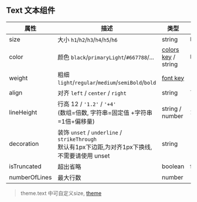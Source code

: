 ## Text 文本组件

| 属性            | 描述                                                                                | 类型                                 | 默认值       |
|---------------|-----------------------------------------------------------------------------------|------------------------------------|-----------|
| size          | 大小 `h1`/`h2`/`h3`/`h4`/`h5`/`h6`                                                  | string                             | `h5`      |
| color         | 颜色 `black`/`primaryLight`/`#667788`/...                                           | [colors key](./theme.md)  / string | `black`   |
| weight        | 粗细 `light`/`regular`/`medium`/`semiBold`/`bold`                                   | [font key](./theme.md)             | `regular` |
| align         | 对齐  `left` / `center` / `right`                                                   | string                             | `left`    |
| lineHeight    | 行高  12 / `'1.2'` / `'+4'` <br/>(数组=倍数, 字符串=固定值 +字符串=1倍+偏移量)                       | string / number                    | `1.2`     |
| decoration    | 装饰 `unset` / `underline` / `strikeThrough` <br/>默认有1px下边距,为对齐1px下换线, 不需要请使用 unset | string                             | -         |
| isTruncated   | 超出省略                                                                              | boolean                            | false     |
| numberOfLines | 最大行数                                                                              | number                             | -         |

> theme.text 中可自定义size, [theme](./theme.md)

